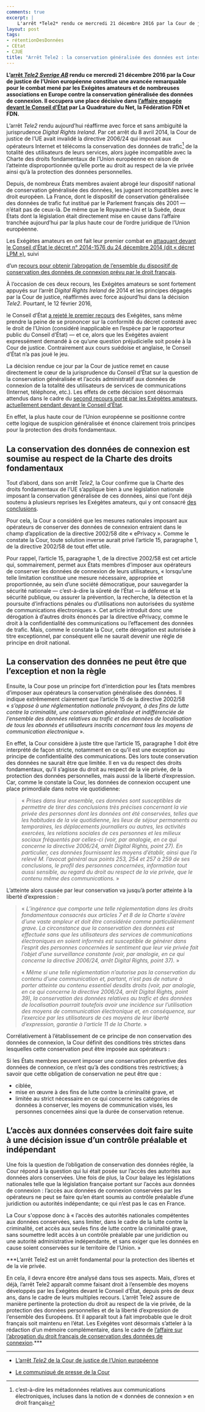 ```yaml
---
comments: true
excerpt: |
    L'arrêt *Tele2* rendu ce mercredi 21 décembre 2016 par la Cour de justice de l'Union européenne constitue une avancée remarquable pour le combat mené par les Exégètes amateurs et de nombreuses associations en Europe contre la conservation généralisée des données de connexion. Il occupera une place décisive dans l'affaire engagée devant le Conseil d'État français.
layout: post
tags:
- rétentionDesDonnées
- CEtat
- CJUE
title: "Arrêt Tele2 : la conservation généralisée des données est interdite en Europe"
---
```


**L’[arrêt *Tele2 Sverige
AB*](http://curia.europa.eu/juris/document/document.jsf;jsessionid=9ea7d2dc30d52719d5fbc6b54cd0a9bea76fe611b947.e34KaxiLc3qMb40Rch0SaxyKbx10?text=&docid=186492&pageIndex=0&doclang=FR&mode=req&dir=&occ=first&part=1&cid=570156)
rendu ce mercredi 21 décembre 2016 par la Cour de justice de l’Union
européenne constitue une avancée remarquable pour le combat mené par les
Exégètes amateurs et de nombreuses associations en Europe contre la
conservation généralisée des données de connexion. Il occupera une place
décisive dans [l’affaire engagée devant le Conseil
d’État](https://exegetes.eu.org/dossiers/abrogationretention.html) par
La Quadrature du Net, la Fédération FDN et FDN.**

L’arrêt *Tele2* rendu aujourd’hui réaffirme avec force et sans ambiguité
la jurisprudence *Digital Rights Ireland*. Par cet arrêt du 8 avril
2014, la Cour de justice de l’UE avait invalidé la directive 2006/24 qui
imposait aux opérateurs Internet et télécoms la conservation des données
de trafic[^1] de la totalité des utilisateurs de leurs services, alors
jugée incompatible avec la Charte des droits fondamentaux de l’Union
européenne en raison de l’atteinte disproportionnée qu’elle porte au
droit au respect de la vie privée ainsi qu’à la protection des données
personnelles.

Depuis, de nombreux États membres avaient abrogé leur dispositif
national de conservation généralisée des données, les jugeant
incompatibles avec le droit européen. La France, dont le dispositif de
conservation généralisée des données de trafic fut institué par le
Parlement français dès 2001 — n’était pas de ceux-là. De même que le
Royaume-Uni et la Suède, deux États dont la législation était
directement mise en cause dans l’affaire tranchée aujourd’hui par la
plus haute cour de l’ordre juridique de l’Union européenne.

<!--, et donc avant même que l'obligation lui en soit faite par le droit de l'Union européenne --- n'a pas été abrogé. -->
Les Exégètes amateurs en ont fait leur premier combat en [attaquant
devant le Conseil d’État le décret n° 2014-1576 du 24 décembre
2014 (dit « décret LPM »)](https://exegetes.eu.org/dossiers/lpm.html), suivi
<!--Ce seul décret ne permettant pas de couvrir toute la problématique de la conservation généralisée des données, les Exégètes ont en même temps demandé au gouvernement-->
d’un [recours pour obtenir l’abrogation de l’ensemble du dispositif de
conservation des données de connexion prévu par le droit
français](https://exegetes.eu.org/dossiers/abrogationretention.html).
<!-- Le gouvernement n'ayant pas fait droit à leur demande, les Exégètes ont porté le refus implicite de l'administration devant le Conseil d'État. / c'est du détail marqué dans la page en lien c'est suffisant -->

À l’occasion de ces deux recours, les Exégètes amateurs se sont
fortement appuyés sur l’arrêt *Digital Rights Ireland* de 2014 et les
principes dégagés par la Cour de justice, réaffirmés avec force
aujourd’hui dans la décision *Tele2*. Pourtant, le 12 février 2016,
<!--Cette stratégie est en passe de devenir payante. En effet, dans l'affaire portant sur le décret 2014-1576, -->
le Conseil d’État [a rejeté le premier
recours](https://exegetes.eu.org/dossiers/lpm.html) des Exégètes, sans
même prendre la peine de se prononcer sur la conformité du décret
contesté avec le droit de l’Union (considéré inapplicable en l’espèce
par le rapporteur public du Conseil d’État) — et ce, alors que les
Exégètes avaient expressément demandé à ce qu’une question préjudicielle
soit posée à la Cour de justice. Contrairement aux cours suédoise et
anglaise, le Conseil d’État n’a pas joué le jeu.
<!--(ce refus a d'ailleurs conduit au dépôt par les Exégètes d'une requète devant la Cour européenne des droits de l'Homme, le refus de transmission d'une question préjudicielle non motivé étant contraire à la Convention européenne des droits de l'Homme). Mais l'affaire portant sur la demande d'abrogration est, elle, encore pendante. Et l'arrêt, rendu ce jour donne raison à l'ensemble des moyens développés par les Exégètes, ce qui laisse espérer que le droit français s'inscrive prochainement en conformité avec les droits fondamentaux.--><!-- n'en parlons pas pour l'instant avec cette incertitude sur la recevabilité  / on fera un billet dédié / de toute façon l'info est sur la page en lien -->

La décision rendue ce jour par la Cour de justice remet en cause
directement le cœur de la jurisprudence du Conseil d’État sur la
question de la conservation généralisée et l’accès administratif aux
données de connexion de la totalité des utilisateurs de services de
communications (Internet, téléphone, etc.). Les effets de cette décision
sont désormais attendus dans le cadre du [second recours porté par les
Exégètes amateurs, actuellement pendant devant le Conseil
d’État](https://exegetes.eu.org/dossiers/abrogationretention.html).

En effet, la plus haute cour de l’Union européenne se positionne contre
cette logique de suspicion généralisée et énonce clairement trois
principes pour la protection des droits fondamentaux.

La conservation des données de connexion est soumise au respect de la Charte des droits fondamentaux
-------------------------------------------------------------------------------------------------------

Tout d’abord, dans son arrêt *Tele2*, la Cour confirme que la Charte des
droits fondamentaux de l’UE s’applique bien à une législation nationale
imposant la conservation généralisée de ces données, ainsi que l’ont
déjà soutenu à plusieurs reprises les Exégètes amateurs, qui y ont
consacré [des conclusions](https://exegetes.eu.org/memoire-charte/).

Pour cela, la Cour a considéré que les mesures nationales imposant aux
opérateurs de conserver des données de connexion entraient dans le champ
d’application de la directive 2002/58 dite « ePrivacy ». Comme le
constate la Cour, toute solution inverse aurait privé l’article 15,
paragraphe 1, de la directive 2002/58 de tout effet utile.

Pour rappel, l’article 15, paragraphe 1, de la directive 2002/58 est cet
article qui, sommairement, permet aux États membres d’imposer aux
opérateurs de conserver les données de connexion de leurs utilisateurs,
« lorsqu’une telle limitation constitue une mesure nécessaire,
appropriée et proportionnée, au sein d’une société démocratique, pour
sauvegarder la sécurité nationale — c’est-à-dire la sûreté de l’État —
la défense et la sécurité publique, ou assurer la prévention, la
recherche, la détection et la poursuite d’infractions pénales ou
d’utilisations non autorisées du système de communications
électroniques ». Cet article introduit donc une dérogation à d’autres
droits énoncés par la directive ePrivacy, comme le droit à la
confidentialité des communications ou l’effacement des données de
trafic. Mais, comme le constate la Cour, cette dérogation est autorisée
à titre exceptionnel, par conséquent elle ne saurait devenir une règle
de principe en droit national.

La conservation des données ne peut être que l’exception et non la règle
---------------------------------------------------------------------------

Ensuite, la Cour pose un principe fort d’interdiction pour les États
membres d’imposer aux opérateurs la conservation généralisée des
données. Il indique extrêmement clairement que l’article 15 de la
directive 2002/58 « *s’oppose à une réglementation nationale prévoyant,
à des fins de lutte contre la criminalité, une conservation généralisée
et indifférenciée de l’ensemble des données relatives au trafic et des
données de localisation de tous les abonnés et utilisateurs inscrits
concernant tous les moyens de communication électronique* ».

En effet, la Cour considère à juste titre que l’article 15, paragraphe 1
doit être interprété de façon stricte, notamment en ce qu’il est une
exception au principe de confidentialité des communications. Dès lors
toute conservation des données ne saurait être que limitée. Il en va du
respect des droits fondamentaux, qu’il s’agisse du droit au respect de
la vie privée, de la protection des données personnelles, mais aussi de
la liberté d’expression. Car, comme le constate la Cour, les données de
connexion occupent une place primordiale dans notre vie quotidienne:

> « *Prises dans leur ensemble, ces données sont susceptibles de
> permettre de tirer des conclusions très précises concernant la vie
> privée des personnes dont les données ont été conservées, telles que
> les habitudes de la vie quotidienne, les lieux de séjour permanents ou
> temporaires, les déplacements journaliers ou autres, les activités
> exercées, les relations sociales de ces personnes et les milieux
> sociaux fréquentés par celles-ci (voir, par analogie, en ce qui
> concerne la directive 2006/24, arrêt Digital Rights, point 27). En
> particulier, ces données fournissent les moyens d’établir, ainsi que
> l’a relevé M. l’avocat général aux points 253, 254 et 257 à 259 de ses
> conclusions, le profil des personnes concernées, information tout
> aussi sensible, au regard du droit au respect de la vie privée, que le
> contenu même des communications.* »

L’atteinte alors causée par leur conservation va jusqu’à porter atteinte
à la liberté d’expression :

> « *L’ingérence que comporte une telle réglementation dans les droits
> fondamentaux consacrés aux articles 7 et 8 de la Charte s’avère d’une
> vaste ampleur et doit être considérée comme particulièrement grave. La
> circonstance que la conservation des données est effectuée sans que
> les utilisateurs des services de communications électroniques en
> soient informés est susceptible de générer dans l’esprit des personnes
> concernées le sentiment que leur vie privée fait l’objet d’une
> surveillance constante (voir, par analogie, en ce qui concerne la
> directive 2006/24, arrêt Digital Rights, point 37).* »
>
> « *Même si une telle réglementation n’autorise pas la conservation du
> contenu d’une communication et, partant, n’est pas de nature à porter
> atteinte au contenu essentiel desdits droits (voir, par analogie, en
> ce qui concerne la directive 2006/24, arrêt Digital Rights, point 39),
> la conservation des données relatives au trafic et des données de
> localisation pourrait toutefois avoir une incidence sur l’utilisation
> des moyens de communication électronique et, en conséquence, sur
> l’exercice par les utilisateurs de ces moyens de leur liberté
> d’expression, garantie à l’article 11 de la Charte.* »

Corrélativement à l’établissement de ce principe de non conservation des
données de connexion, la Cour définit des conditions très strictes dans
lesquelles cette conservation peut être imposée aux opérateurs :

<!-- Et c'est là que la Cour de justice prend tout particulièrement le contrepied de la législation française. / non c'est pas là particulièrement / je vois pas pourquoi on écrit ça -->
Si les États membres peuvent imposer une conservation préventive des
données de connexion, ce n’est qu’à des conditions très restrictives; à
savoir que cette obligation de conservation ne peut être que :

<!--%citer le dispositif sur ce point ?? Fait ci-dessous-->
-   ciblée,
-   mise en œuvre à des fins de lutte contre la criminalité grave, et
-   limitée au strict nécessaire en ce qui concerne les catégories de
    données à conserver, les moyens de communication visés, les
    personnes concernées ainsi que la durée de conservation retenue.

<!--En effet, selon la Cour, «\ l’article 15, paragraphe 1, de la directive 2002/58/CE [...] lu à la lumière des articles 7, 8 et 11 ainsi que de l’article 52, paragraphe 1, de la charte des droits fondamentaux de l’Union européenne, doit être interprété en ce sens qu’il s’oppose à une réglementation nationale prévoyant, à des fins de lutte contre la criminalité, une conservation généralisée et indifférenciée de l’ensemble des données relatives au trafic et des données de localisation de tous les abonnés et utilisateurs inscrits concernant tous les moyens de communication électronique.\ »->

<!--%[Déjà dit au §23. Lequel conserve-t-on ?]-->
<!-- je vois pas là tout de suite -->

L’accès aux données conservées doit faire suite à une décision issue d’un contrôle préalable et indépendant
--------------------------------------------------------------------------------------------------------------

<!--%NON non c'est pas marqué dans l'arrêt, wtf ? C'est le contrôle qui est demandé, par l'autorisation. Et c'est pas seulement judiciaire, mais aussi admin ! HEU IL est marqué DECISION et PROCEDURE-->
<!--%Le contrôle n'est pas dutout aussi fort que l'autorisation : la CNCTR fait un contrôle préalable, par 
exemple

%Modifié

la Cour dit : sauf cas d’urgence dûment justifiés, subordonné à un contrôle préalable effectué soit par une juridiction soit par une entité administrative indépendante, et que la décision de cette juridiction ou de cette entité intervienne à la suite d’une demande motivée de ces autorités présentée, notamment, dans le cadre de procédures de prévention, de détection ou de poursuites pénales


-->
Une fois la question de l’obligation de conservation des données réglée,
la Cour répond à la question qui lui était posée sur l’accès des
autorités aux données alors conservées. Une fois de plus, la Cour balaye
les législations nationales telle que la législation française portant
sur l’accès aux données de connexion : l’accès aux données de connexion
conservées par les opérateurs ne peut se faire qu’en étant soumis au
contrôle préalable d’une juridiction ou autorités indépendante; ce qui
n’est pas le cas en France.

<!--Sur ce point on serait tenté de se contenter de se limiter à citer la conclusion de la Cour: citer suffit ;)

% si, c'est carrément discutable que la CNCTR réalise bien un contrôle préalable. On défend que non, mais ce n'est pas si évident. %Donc j'ai enlevé "le absolument" dans "Ce qui n'est pas le cas en France." ci-dessus-->
La Cour s'oppose donc à « l’accès des autorités nationales compétentes aux données
conservées, sans limiter, dans le cadre de la lutte contre la
criminalité, cet accès aux seules fins de lutte contre la criminalité
grave, sans soumettre ledit accès à un contrôle préalable par une
juridiction ou une autorité administrative indépendante, et sans exiger
que les données en cause soient conservées sur le territoire de
l’Union. »

<!--%Possible ajout suite au commentaires de Oncela et LcF:  

Étant précisé que sur ce point l'arrêt demeure en deça de ce que les associations requérantes demandent: à savoir une décision judiciaire préalable autorisant l'accès aux données collectées.

FIXME : je suis partant de pas aller dans ce niveau dé détail ci dessus, car judiciaire implique qu'on veut pas du juge administratif ; or moi tant que c'est vraiment un juge ça me va je suis pas anti administratif ; même si dans la tradition française ça devrait bien relever du juge judiciaire  mais c'est une tendance lourde en France qui cherche à faire changer ça donc bon... j'irais pas dans ce débat ici perso ; restons positifs -->
***L’arrêt Tele2 est un arrêt fondamental pour la protection des
libertés et de la vie privée.
<!-- historique pour la protection des libertés citoyennes à l'ère numérique-->
En cela, il devra encore être analysé dans tous ses aspects. Mais,
d’ores et déjà, l’arrêt Tele2 apparaît comme faisant droit à l’ensemble
des moyens développés par les Exégètes devant le Conseil d’État, depuis
près de deux ans, dans le cadre de leurs multiples recours. L’arrêt
Tele2 assure de manière pertinente la protection du droit au respect de
la vie privée, de la protection des données personnelles et de la
liberté d’expression de l’ensemble des Européens. Et il apparaît tout à
fait improbable que le droit français soit maintenu en l’état. Les
Exégètes vont désormais s’atteler à la rédaction d’un mémoire
complémentaire, dans le cadre de [l’affaire sur l’abrogation du droit
français de conservation des données de
connexion](https://exegetes.eu.org/dossiers/abrogationretention.html).***

------------------------------------------------------------------------

-   [L’arrêt *Tele2* de la Cour de justice de l’Union
    européenne](http://curia.europa.eu/juris/document/document.jsf;jsessionid=9ea7d2dc30d52719d5fbc6b54cd0a9bea76fe611b947.e34KaxiLc3qMb40Rch0SaxyKbx10?text=&docid=186492&pageIndex=0&doclang=FR&mode=req&dir=&occ=first&part=1&cid=570156)

<!-- -->

-   [Le communiqué de presse de la
    Cour](http://curia.europa.eu/jcms/upload/docs/application/pdf/2016-12/cp160145fr.pdf)

[^1]: c’est-à-dire les métadonnées relatives aux communications
    électroniques, incluses dans la notion de « données de connexion »
    en droit français
